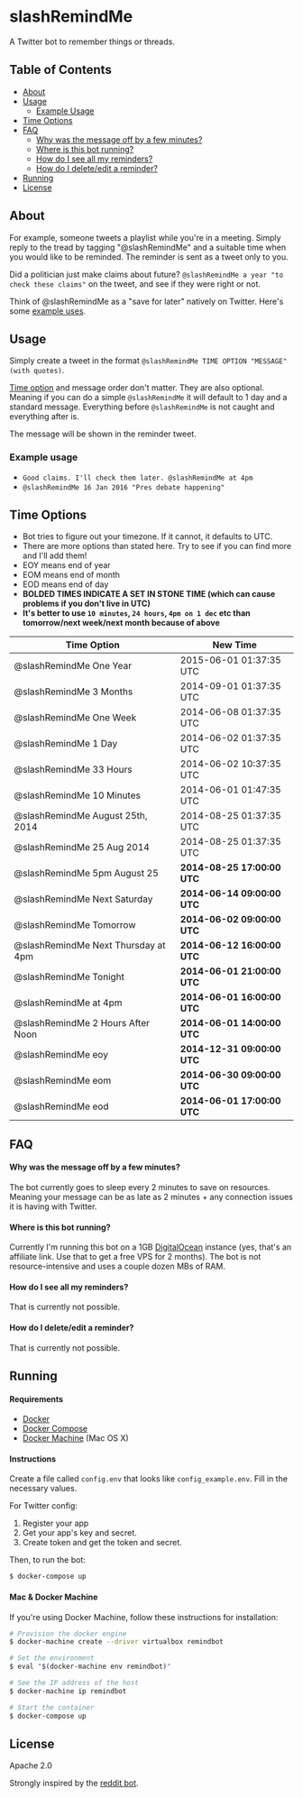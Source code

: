 # slashRemindMe

A Twitter bot to remember things or threads.

## Table of Contents

* [About](#about)
* [Usage](#usage)
  * [Example Usage](#example-usage)
* [Time Options](#time-options)
* [FAQ](#faq)
  * [Why was the message off by a few minutes?](#why-was-the-message-off-by-a-few-minutes)
  * [Where is this bot running?](#where-is-this-bot-running)
  * [How do I see all my reminders?](#how-do-i-see-all-my-reminders)
  * [How do I delete/edit a reminder?](#how-do-i-deleteedit-a-reminder)
* [Running](#running)
* [License](#license)

## About

For example, someone tweets a playlist while you're in a meeting. Simply reply to the tread by tagging "@slashRemindMe" and a suitable time when you would like to be reminded. The reminder is sent as a tweet only to you.

Did a politician just make claims about future? `@slashRemindMe a year "to check these claims"` on the tweet, and see if they were right or not.

Think of @slashRemindMe as a "save for later" natively on Twitter. Here's some [example uses](#example-usage).

## Usage

Simply create a tweet in the format `@slashRemindMe TIME OPTION "MESSAGE" (with quotes)`.

[Time option](#time-options) and message order don't matter. They are also optional. Meaning if you can do a simple `@slashRemindMe` it will default to 1 day and a standard message. Everything before `@slashRemindMe` is not caught and everything after is.

The message will be shown in the reminder tweet.

### Example usage

* `Good claims. I'll check them later. @slashRemindMe at 4pm`
* `@slashRemindMe 16 Jan 2016 "Pres debate happening"`

## Time Options

* Bot tries to figure out your timezone. If it cannot, it defaults to UTC.
* There are more options than stated here. Try to see if you can find more and I'll add them!
* EOY means end of year
* EOM means end of month
* EOD means end of day
* **BOLDED TIMES INDICATE A SET IN STONE TIME (which can cause problems if you don't live in UTC)**
* **It's better to use `10 minutes`, `24 hours`, `4pm on 1 dec` etc than tomorrow/next week/next month because of above**

Time Option | New Time
---------|----------
@slashRemindMe One Year | 2015-06-01 01:37:35 UTC
@slashRemindMe 3 Months | 2014-09-01 01:37:35 UTC
@slashRemindMe One Week | 2014-06-08 01:37:35 UTC
@slashRemindMe 1 Day | 2014-06-02 01:37:35 UTC
@slashRemindMe 33 Hours | 2014-06-02 10:37:35 UTC
@slashRemindMe 10 Minutes | 2014-06-01 01:47:35 UTC
@slashRemindMe August 25th, 2014 | 2014-08-25 01:37:35 UTC
@slashRemindMe 25 Aug 2014 | 2014-08-25 01:37:35 UTC
@slashRemindMe 5pm August 25 | **2014-08-25 17:00:00 UTC**
@slashRemindMe Next Saturday | **2014-06-14 09:00:00 UTC**
@slashRemindMe Tomorrow | **2014-06-02 09:00:00 UTC**
@slashRemindMe Next Thursday at 4pm | **2014-06-12 16:00:00 UTC**
@slashRemindMe Tonight | **2014-06-01 21:00:00 UTC**
@slashRemindMe at 4pm | **2014-06-01 16:00:00 UTC**
@slashRemindMe 2 Hours After Noon | **2014-06-01 14:00:00 UTC**
@slashRemindMe eoy | **2014-12-31 09:00:00 UTC**
@slashRemindMe eom | **2014-06-30 09:00:00 UTC**
@slashRemindMe eod | **2014-06-01 17:00:00 UTC**

## FAQ

#### Why was the message off by a few minutes?

The bot currently goes to sleep every 2 minutes to save on resources. Meaning your message can be as late as 2 minutes + any connection issues it is having with Twitter.

#### Where is this bot running?

Currently I'm running this bot on a 1GB [DigitalOcean](https://www.digitalocean.com/?refcode=422889a8186d) instance (yes, that's an affiliate link. Use that to get a free VPS for 2 months). The bot is not resource-intensive and uses a couple dozen MBs of RAM.

#### How do I see all my reminders?

That is currently not possible.

#### How do I delete/edit a reminder?

That is currently not possible.

## Running

#### Requirements

- [Docker](https://docs.docker.com/installation/)
- [Docker Compose](https://docs.docker.com/compose/install/)
- [Docker Machine](https://docs.docker.com/machine/install-machine/) (Mac OS X)

#### Instructions

Create a file called `config.env` that looks like `config_example.env`. Fill in the necessary values.

For Twitter config:

1. Register your app
2. Get your app's key and secret.
3. Create token and get the token and secret.

Then, to run the bot:

```bash
$ docker-compose up
```

#### Mac & Docker Machine

If you're using Docker Machine, follow these instructions for installation:

```bash
# Provision the docker engine
$ docker-machine create --driver virtualbox remindbot

# Set the environment
$ eval "$(docker-machine env remindbot)"

# See the IP address of the host
$ docker-machine ip remindbot

# Start the container
$ docker-compose up
```

## License

Apache 2.0

Strongly inspired by the [reddit bot](https://www.reddit.com/r/RemindMeBot/comments/24duzp/remindmebot_info/).
